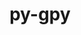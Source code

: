 ---
title: "py-gpy"
layout: cache
categories: [package, develop]
meta: {"compilers": ["gcc@=11.4.0", "oneapi@=2024.2.1"], "num_specs": 15, "num_specs_by_stack": {"e4s": 6, "e4s-oneapi": 7, "root": 15}, "oss": ["ubuntu22.04"], "platforms": ["linux"], "stacks": ["e4s", "e4s-oneapi", "root"], "targets": ["x86_64_v3"], "versions": ["1.10.0"]}
spec_details: [{"compiler": "oneapi@=2024.2.1", "hash": "4gjebh652u4ubhlwwy72vpvv7juqpn73", "os": "ubuntu22.04", "platform": "linux", "size": "-", "stacks": ["e4s-oneapi", "root"], "target": "x86_64_v3", "variants": ["build_system=python_pip", "~plotting"], "versions": ["1.10.0"]}, {"compiler": "gcc@=11.4.0", "hash": "5ecfyuhv2jr23gypnzahhdhywvxz6v6m", "os": "ubuntu22.04", "platform": "linux", "size": "-", "stacks": ["e4s", "root"], "target": "x86_64_v3", "variants": ["build_system=python_pip", "~plotting"], "versions": ["1.10.0"]}, {"compiler": "gcc@=11.4.0", "hash": "66a7cys7drr4wbmhyqmhvmuzzy7syq25", "os": "ubuntu22.04", "platform": "linux", "size": "-", "stacks": ["root"], "target": "x86_64_v3", "variants": ["build_system=python_pip", "~plotting"], "versions": ["1.10.0"]}, {"compiler": "oneapi@=2024.2.1", "hash": "7szqhwrlgeiznvkkkfehznyfiinaam2o", "os": "ubuntu22.04", "platform": "linux", "size": "-", "stacks": ["e4s-oneapi", "root"], "target": "x86_64_v3", "variants": ["build_system=python_pip", "~plotting"], "versions": ["1.10.0"]}, {"compiler": "gcc@=11.4.0", "hash": "bmeuilylqgm37dum24on2css6fughy35", "os": "ubuntu22.04", "platform": "linux", "size": "-", "stacks": ["e4s", "root"], "target": "x86_64_v3", "variants": ["build_system=python_pip", "~plotting"], "versions": ["1.10.0"]}, {"compiler": "oneapi@=2024.2.1", "hash": "f3gvwkopy4er26gcfo6wxogteqergkko", "os": "ubuntu22.04", "platform": "linux", "size": "-", "stacks": ["root"], "target": "x86_64_v3", "variants": ["build_system=python_pip", "~plotting"], "versions": ["1.10.0"]}, {"compiler": "oneapi@=2024.2.1", "hash": "hdrvb34kdcij3zwpwuyomfehojzfm2fd", "os": "ubuntu22.04", "platform": "linux", "size": "-", "stacks": ["e4s-oneapi", "root"], "target": "x86_64_v3", "variants": ["build_system=python_pip", "~plotting"], "versions": ["1.10.0"]}, {"compiler": "gcc@=11.4.0", "hash": "k6wyvg7zduas7hph3pfiom7lfov5jekd", "os": "ubuntu22.04", "platform": "linux", "size": "-", "stacks": ["e4s", "root"], "target": "x86_64_v3", "variants": ["build_system=python_pip", "~plotting"], "versions": ["1.10.0"]}, {"compiler": "oneapi@=2024.2.1", "hash": "ly3e7bu7epfzamkvgn3b5ypfa5cglcmx", "os": "ubuntu22.04", "platform": "linux", "size": "-", "stacks": ["e4s-oneapi", "root"], "target": "x86_64_v3", "variants": ["build_system=python_pip", "~plotting"], "versions": ["1.10.0"]}, {"compiler": "gcc@=11.4.0", "hash": "pgnbh4pu34i4jhc7ryjwzxy2kmdxupll", "os": "ubuntu22.04", "platform": "linux", "size": "-", "stacks": ["e4s", "root"], "target": "x86_64_v3", "variants": ["build_system=python_pip", "~plotting"], "versions": ["1.10.0"]}, {"compiler": "oneapi@=2024.2.1", "hash": "qh5mexw3xra77shuwjpn3fvodufklkcn", "os": "ubuntu22.04", "platform": "linux", "size": "-", "stacks": ["e4s-oneapi", "root"], "target": "x86_64_v3", "variants": ["build_system=python_pip", "~plotting"], "versions": ["1.10.0"]}, {"compiler": "gcc@=11.4.0", "hash": "so2smqdwlan4fhl3bwl5ojkyq4qy7ekr", "os": "ubuntu22.04", "platform": "linux", "size": "-", "stacks": ["e4s", "root"], "target": "x86_64_v3", "variants": ["build_system=python_pip", "~plotting"], "versions": ["1.10.0"]}, {"compiler": "gcc@=11.4.0", "hash": "uhopasc5fmmsnjbkbnhakuzhgaptzm2s", "os": "ubuntu22.04", "platform": "linux", "size": "-", "stacks": ["e4s", "root"], "target": "x86_64_v3", "variants": ["build_system=python_pip", "~plotting"], "versions": ["1.10.0"]}, {"compiler": "oneapi@=2024.2.1", "hash": "w625xbbq5ogadvbpblgosgldrqkb2c34", "os": "ubuntu22.04", "platform": "linux", "size": "-", "stacks": ["e4s-oneapi", "root"], "target": "x86_64_v3", "variants": ["build_system=python_pip", "~plotting"], "versions": ["1.10.0"]}, {"compiler": "oneapi@=2024.2.1", "hash": "ywudkhgubsiuwdfb2tslpk66ddqbdpxc", "os": "ubuntu22.04", "platform": "linux", "size": "-", "stacks": ["e4s-oneapi", "root"], "target": "x86_64_v3", "variants": ["build_system=python_pip", "~plotting"], "versions": ["1.10.0"]}]
---